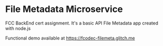 # File Metadata Microservice
FCC BackEnd cert assignment. It's a basic API File Metadata app created with node.js

Functional demo available at https://fcodec-filemeta.glitch.me
